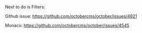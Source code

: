 Next to do is Filters:

Github issue: https://github.com/octobercms/october/issues/4821

Monaco: https://github.com/octobercms/october/issues/4545

